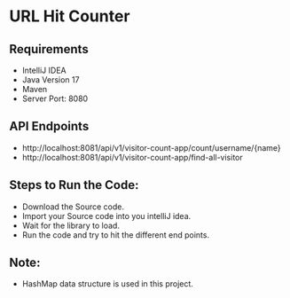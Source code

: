# URL Hit Counter
## Requirements
- IntelliJ IDEA
- Java Version 17
- Maven
- Server Port: 8080


## API Endpoints
- http://localhost:8081/api/v1/visitor-count-app/count/username/{name}
- http://localhost:8081/api/v1/visitor-count-app/find-all-visitor

##  Steps to Run the Code:
- Download the Source code.
- Import your Source code into you intelliJ idea.
- Wait for the library to load.
- Run the code and try to hit the different end points.



## Note:
- HashMap data structure is used in this project.

